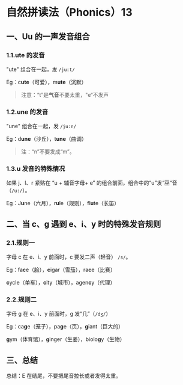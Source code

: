 # 自然拼读法（Phonics）13

## 一、Uu 的一声发音组合

### 1.1.ute 的发音

"ute" 组合在一起，发 `/ju:t/`

Eg：c**ute**（可爱），m**ute**（沉默）

> 注意：“t”是**气音**不要太重，"e“不发声

### 1.2.une 的发音

"une" 组合在一起，发 `/ju:n/`

Eg：d**une**（沙丘），t**une**（曲调）

> 注：“n”不要发成“m”。

### 1.3.u 发音的特殊情况

如果 j、l、r 紧贴在 “u + 辅音字母+ e” 的组合前面，组合中的“u”发“巫“音（`/u:/`）。

Eg：J**u**ne（六月），r**u**le（规则），fl**u**te（长笛）

## 二、当 c、g 遇到 e、i、y 时的特殊发音规则

### 2.1.规则一

字母 c 在 e、i、y 前面时，c 要发二声（轻音） `/s/`。

Eg：fa**c**e（脸），**c**igar（雪茄），ra**c**e（比赛）

**c**ycle（单车），**c**ity（城市），agen**c**y（代理）

### 2.2.规则二

字母 g 在 e、i、y 前面时，g 发“几”（`/dʒ/`）

Eg：ca**g**e（笼子），pa**g**e（页），**g**iant（巨大的）

**g**ym（体育馆），**g**inger（生姜），biolo**g**y（生物）

## 三、总结

总结：E 在结尾，不要把尾音拉长或者发得太重。

